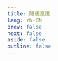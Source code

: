 ```yaml
---
title: 随便逛逛
lang: zh-CN
prev: false
next: false
aside: false
outline: false
---
```


<script setup lang="ts">
import { data } from "../.vitepress/theme/pages.data.ts";

window.location.replace(data.pages[Math.floor(Math.random() * data.pages.length)].url)
</script>
